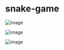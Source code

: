 # snake-game


![image](https://github.com/Sandhya327/snake-game/assets/105123828/ddf7eb8b-3b62-4ddf-939c-e919d19e0dd4)


![image](https://github.com/Sandhya327/snake-game/assets/105123828/984a80eb-2471-4151-91e2-cf9188951de1)

![image](https://github.com/Sandhya327/snake-game/assets/105123828/8db87c7a-23a5-49b4-9c3b-d40994c154db)
